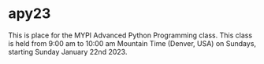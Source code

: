 # apy23

This is place for the MYPI Advanced Python Programming class. This class is held from 9:00 am to 10:00 am Mountain Time (Denver, USA) on Sundays, starting Sunday January 22nd 2023.


